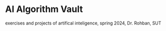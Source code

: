 # AI Algorithm Vault
 exercises and projects of artifical inteligence, spring 2024, Dr. Rohban, SUT
